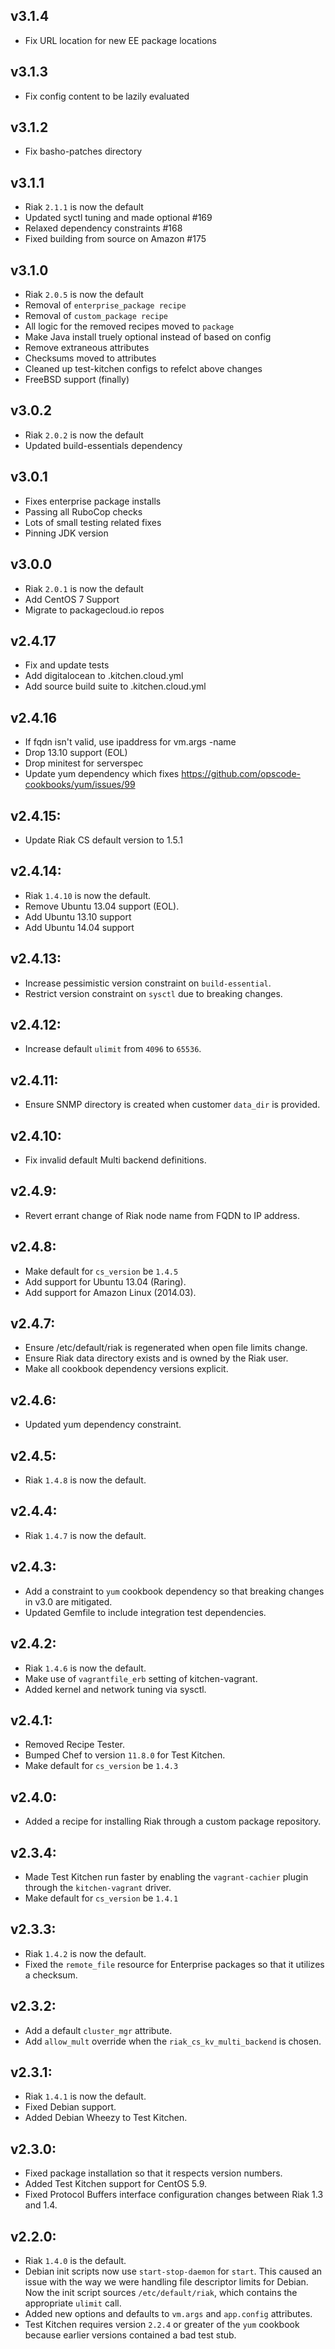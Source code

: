 ## v3.1.4

* Fix URL location for new EE package locations

## v3.1.3

* Fix config content to be lazily evaluated

## v3.1.2

* Fix basho-patches directory

## v3.1.1

* Riak `2.1.1` is now the default
* Updated syctl tuning and made optional #169
* Relaxed dependency constraints #168
* Fixed building from source on Amazon #175

## v3.1.0

* Riak `2.0.5` is now the default
* Removal of `enterprise_package recipe`
* Removal of `custom_package recipe`
* All logic for the removed recipes moved to `package`
* Make Java install truely optional instead of based on config
* Remove extraneous attributes
* Checksums moved to attributes
* Cleaned up test-kitchen configs to refelct above changes
* FreeBSD support (finally)

## v3.0.2

* Riak `2.0.2` is now the default
* Updated build-essentials dependency

## v3.0.1

* Fixes enterprise package installs
* Passing all RuboCop checks
* Lots of small testing related fixes
* Pinning JDK version

## v3.0.0

* Riak `2.0.1` is now the default
* Add CentOS 7 Support
* Migrate to packagecloud.io repos

## v2.4.17

* Fix and update tests
* Add digitalocean to .kitchen.cloud.yml
* Add source build suite to .kitchen.cloud.yml

## v2.4.16

* If fqdn isn't valid, use ipaddress for vm.args -name
* Drop 13.10 support (EOL)
* Drop minitest for serverspec
* Update yum dependency which fixes https://github.com/opscode-cookbooks/yum/issues/99


## v2.4.15:

* Update Riak CS default version to 1.5.1

## v2.4.14:

* Riak `1.4.10` is now the default.
* Remove Ubuntu 13.04 support (EOL).
* Add Ubuntu 13.10 support
* Add Ubuntu 14.04 support

## v2.4.13:

* Increase pessimistic version constraint on `build-essential`.
* Restrict version constraint on `sysctl` due to breaking changes.

## v2.4.12:

* Increase default `ulimit` from `4096` to `65536`.

## v2.4.11:

* Ensure SNMP directory is created when customer `data_dir` is provided.

## v2.4.10:

* Fix invalid default Multi backend definitions.

## v2.4.9:

* Revert errant change of Riak node name from FQDN to IP address.

## v2.4.8:

* Make default for `cs_version` be `1.4.5`
* Add support for Ubuntu 13.04 (Raring).
* Add support for Amazon Linux (2014.03).

## v2.4.7:

* Ensure /etc/default/riak is regenerated when open file limits change.
* Ensure Riak data directory exists and is owned by the Riak user.
* Make all cookbook dependency versions explicit.

## v2.4.6:

* Updated yum dependency constraint.

## v2.4.5:

* Riak `1.4.8` is now the default.

## v2.4.4:

* Riak `1.4.7` is now the default.

## v2.4.3:

* Add a constraint to `yum` cookbook dependency so that breaking changes in
  v3.0 are mitigated.
* Updated Gemfile to include integration test dependencies.

## v2.4.2:

* Riak `1.4.6` is now the default.
* Make use of `vagrantfile_erb` setting of kitchen-vagrant.
* Added kernel and network tuning via sysctl.

## v2.4.1:

* Removed Recipe Tester.
* Bumped Chef to version `11.8.0` for Test Kitchen.
* Make default for `cs_version` be `1.4.3`

## v2.4.0:

* Added a recipe for installing Riak through a custom package repository.

## v2.3.4:

* Made Test Kitchen run faster by enabling the `vagrant-cachier` plugin
  through the `kitchen-vagrant` driver.
* Make default for `cs_version` be `1.4.1`

## v2.3.3:

* Riak `1.4.2` is now the default.
* Fixed the `remote_file` resource for Enterprise packages so that it utilizes
  a checksum.

## v2.3.2:

* Add a default `cluster_mgr` attribute.
* Add `allow_mult` override when the `riak_cs_kv_multi_backend` is chosen.

## v2.3.1:

* Riak `1.4.1` is now the default.
* Fixed Debian support.
* Added Debian Wheezy to Test Kitchen.

## v2.3.0:

* Fixed package installation so that it respects version numbers.
* Added Test Kitchen support for CentOS 5.9.
* Fixed Protocol Buffers interface configuration changes between Riak 1.3 and
  1.4.

## v2.2.0:

* Riak `1.4.0` is the default.
* Debian init scripts now use `start-stop-daemon` for `start`. This caused an
  issue with the way we were handling file descriptor limits for Debian. Now
  the init script sources `/etc/default/riak`, which contains the appropriate
  `ulimit` call.
* Added new options and defaults to `vm.args` and `app.config` attributes.
* Test Kitchen requires version `2.2.4` or greater of the `yum` cookbook
  because earlier versions contained a bad test stub.
